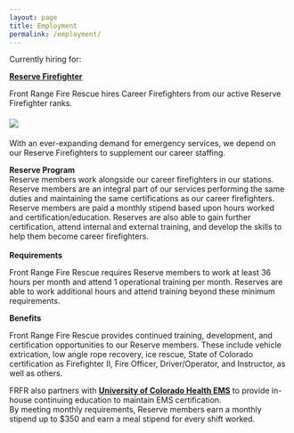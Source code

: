 ```yaml
---
layout: page
title: Employment
permalink: /employment/
---
```


Currently hiring for:

[**Reserve Firefighter**](/reserve/)

Front Range Fire Rescue hires Career Firefighters from our active Reserve Firefighter ranks.

#### ![](/uploads/img-8930.jpg)

With an ever-expanding demand for emergency services, we depend on our Reserve Firefighters to supplement our career staffing.

<div><strong>Reserve Program</strong></div>

<div>Reserve members work alongside our career firefighters in our stations. Reserve members are an integral part of our services performing the same duties and maintaining the same certifications as our career firefighters. Reserve members are paid a monthly stipend based upon hours worked and certification/education. Reserves are also able to gain further certification, attend internal and external training, and develop the skills to help them become career firefighters.</div>

<div>&nbsp;</div>

<div><strong>Requirements</strong></div>

Front Range Fire Rescue requires Reserve members to work at least 36 hours per month and attend 1 operational training per month. Reserves are able to work additional hours and attend training beyond these minimum requirements.

<div><strong>Benefits</strong></div>

Front Range Fire Rescue provides continued training, development, and certification opportunities to our Reserve members. These include vehicle extrication, low angle rope recovery, ice rescue, State of Colorado certification as Firefighter II, Fire Officer, Driver/Operator, and Instructor, as well as others.

<div>FRFR also partners with <strong><a href="https://www.uchealth.org/services/emergency-care/northern-colorado-emergency-medical-services/">University of Colorado Health EMS</a></strong> to provide in-house continuing education to maintain EMS certification.</div>

<div>By meeting monthly requirements, Reserve members earn a monthly stipend up to $350 and earn a meal stipend for every shift worked.</div>